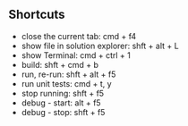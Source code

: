 ## Shortcuts

* close the current tab: cmd + f4
* show file in solution explorer: shft + alt + L
* show Terminal: cmd + ctrl + 1
* build: shft + cmd + b
* run, re-run: shft + alt + f5
* run unit tests: cmd + t, y
* stop running: shft + f5
* debug - start: alt + f5
* debug - stop: shft + f5

